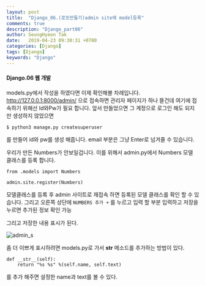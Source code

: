 ```yaml
---
layout: post
title:  "Django_06.(로또만들기)admin site에 model등록"
comments: true
description: "Django_part06"
author: SeungHyeon Tak
date:   2019-04-23 09:30:31 +0700
categories: [Django]
tags: [Django]
keywords: "Django"
---
```

#### Django.06 웹 개발

models.py에서 작성을 하였다면 이제 확인해볼 차례입니다.
http://127.0.0.1:8000/admin/ 으로 접속하면 
관리자 페이지가 하나 뜰건데 여기에 접속하기 위해선 Id와Pw가 필요 합니다.
앞서 만들었으면 그 계정으로 로그인 해도 되지만 
생성하지 않았으면

```
$ python3 manage.py createsuperuser
```

를 만들어 id와 pw를 생성 해줍니다.
email 부분은 그냥 Enter로 넘겨줄 수 있습니다.

우리가 만든 Numbers가 안보일겁니다.
이를 위해서 admin.py에서 Numbers 모델 클래스를 등록 합니다.

```
from .models import Numbers

admin.site.register(Numbers)
```

모델클래스를 등록 후 admin 사이트로 재접속 하면 등록된 모델 클래스를 확인 할 수 있습니다.
그리고 오른쪽 상단에 `NUMBERS 추가 +` 를 누르고 입력 할 부분 입력하고 저장을 누르면 추가된 정보 확인 가능

그리고 저장한 내용 표시가 된다.

![admin_s](https://user-images.githubusercontent.com/46446165/57124284-25647600-6dc0-11e9-9411-f9a5779a9a3e.png)


좀 더 이쁘게 표시하려면 models.py로 가서 __str__ 메소드를 추가하는 방법이 있다.

```
def __str__(self):
	return "%s %s" %(self.name, self.text)
```

를 추가 해주면 설정한 name과 text를 볼 수 있다.
